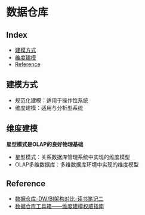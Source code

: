 数据仓库
===

Index
---
- [建模方式](#建模方式)
- [维度建模](#维度建模)
- [Reference](#Reference)

## 建模方式
- 规范化建模：适用于操作性系统
- 维度建模：适用与分析型系统

## 维度建模
**星型模式是OLAP的良好物理基础**
- 星型模式：关系数据库管理系统中实现的维度模型
- OLAP多维数据库：多维数据库环境中实现的维度模型


## Reference
- [数据仓库-DW/BI架构对比-读书笔记二](https://www.jianshu.com/p/560752a6c67f)
- [数据仓库工具箱——维度建模权威指南](./数据仓库.md)

